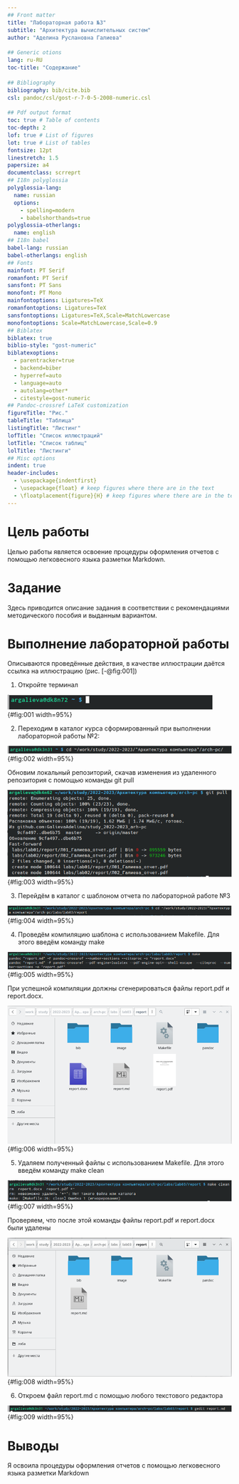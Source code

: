 ```yaml
---
## Front matter
title: "Лабораторная работа №3"
subtitle: "Архитектура вычислительных систем"
author: "Аделина Руслановна Галиева"

## Generic otions
lang: ru-RU
toc-title: "Содержание"

## Bibliography
bibliography: bib/cite.bib
csl: pandoc/csl/gost-r-7-0-5-2008-numeric.csl

## Pdf output format
toc: true # Table of contents
toc-depth: 2
lof: true # List of figures
lot: true # List of tables
fontsize: 12pt
linestretch: 1.5
papersize: a4
documentclass: scrreprt
## I18n polyglossia
polyglossia-lang:
  name: russian
  options:
	- spelling=modern
	- babelshorthands=true
polyglossia-otherlangs:
  name: english
## I18n babel
babel-lang: russian
babel-otherlangs: english
## Fonts
mainfont: PT Serif
romanfont: PT Serif
sansfont: PT Sans
monofont: PT Mono
mainfontoptions: Ligatures=TeX
romanfontoptions: Ligatures=TeX
sansfontoptions: Ligatures=TeX,Scale=MatchLowercase
monofontoptions: Scale=MatchLowercase,Scale=0.9
## Biblatex
biblatex: true
biblio-style: "gost-numeric"
biblatexoptions:
  - parentracker=true
  - backend=biber
  - hyperref=auto
  - language=auto
  - autolang=other*
  - citestyle=gost-numeric
## Pandoc-crossref LaTeX customization
figureTitle: "Рис."
tableTitle: "Таблица"
listingTitle: "Листинг"
lofTitle: "Список иллюстраций"
lotTitle: "Список таблиц"
lolTitle: "Листинги"
## Misc options
indent: true
header-includes:
  - \usepackage{indentfirst}
  - \usepackage{float} # keep figures where there are in the text
  - \floatplacement{figure}{H} # keep figures where there are in the text
---
```


# Цель работы

Целью работы является освоение процедуры оформления отчетов с помощью
легковесного языка разметки Markdown.

# Задание

Здесь приводится описание задания в соответствии с рекомендациями
методического пособия и выданным вариантом.


# Выполнение лабораторной работы

Описываются проведённые действия, в качестве иллюстрации даётся ссылка на иллюстрацию (рис. [-@fig:001])

1. Откройте терминал


![Открытие терминала](image/1.png){#fig:001 width=95%}


2. Переходим в каталог курса сформированный при выполнении лабораторной работы №2: 


![Переход в каталог курса сформированный при выполнении лабораторной работы №2](image/2.png){#fig:002 width=95%}


Обновим локальный репозиторий, скачав изменения из удаленного репозитория с помощью команды git pull 


![Обновление локального репозитория](image/3.png){#fig:003 width=95%}


3. Перейдём в каталог с шаблоном отчета по лабораторной работе №3


![Переход в каталог с шаблоном отчёта по лабораторной работе №3](image/4.png){#fig:004 width=95%}


4. Проведём компиляцию шаблона с использованием Makefile. Для этого
введём команду make


![Компляция шаблона](image/5.png){#fig:005 width=95%}



При успешной компиляции должны сгенерироваться файлы report.pdf и
report.docx.


![Открытие и проверка корректность полученных файлов](image/6.png){#fig:006 width=95%}



5. Удаляем полученный файлы с использованием Makefile. Для этого введём команду make clean


![Удалить полученные файлы](image/7.png){#fig:007 width=95%}


Проверяем, что после этой команды файлы report.pdf и report.docx были удалены 


![Проверка,что после этой команды файлы были удалены](image/8.png){#fig:008 width=95%}


6. Откроем файл report.md с помощью любого текстового редактора 


![Открытие файлов](image/9.png){#fig:009 width=95%}



# Выводы


Я освоила процедуры оформления отчетов с помощью легковесного языка разметки Markdown
